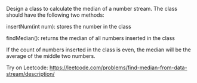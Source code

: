 Design a class to calculate the median of a number stream. The class should have the following two methods:

insertNum(int num): stores the number in the class

findMedian(): returns the median of all numbers inserted in the class

If the count of numbers inserted in the class is even, the median will be the average of the middle two numbers.

Try on Leetcode: https://leetcode.com/problems/find-median-from-data-stream/description/
